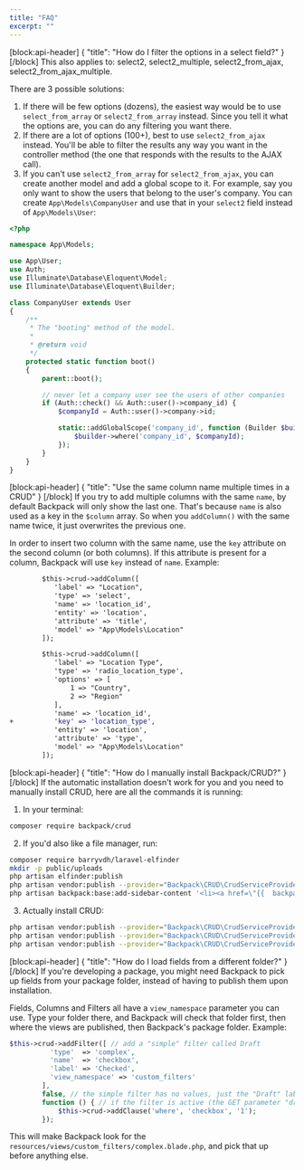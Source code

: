 ```yaml
---
title: "FAQ"
excerpt: ""
---
```

[block:api-header]
{
  "title": "How do I filter the options in a select field?"
}
[/block]
This also applies to: select2, select2_multiple, select2_from_ajax, select2_from_ajax_multiple.

There are 3 possible solutions:
1. If there will be few options (dozens), the easiest way would be to use ```select_from_array``` or ```select2_from_array``` instead. Since you tell it what the options are, you can do any filtering you want there.
2. If there are a lot of options (100+), best to use ```select2_from_ajax``` instead. You'll be able to filter the results any way you want in the controller method (the one that responds with the results to the AJAX call).
3. If you can't use ```select2_from_array``` for ```select2_from_ajax```, you can create another model and add a global scope to it. For example, say you only want to show the users that belong to the user's company. You can create ```App\Models\CompanyUser``` and use that in your ```select2``` field instead of ```App\Models\User```:

```php
<?php

namespace App\Models;

use App\User;
use Auth;
use Illuminate\Database\Eloquent\Model;
use Illuminate\Database\Eloquent\Builder;

class CompanyUser extends User
{
    /**
     * The "booting" method of the model.
     *
     * @return void
     */
    protected static function boot()
    {
        parent::boot();

        // never let a company user see the users of other companies
        if (Auth::check() && Auth::user()->company_id) {
            $companyId = Auth::user()->company->id;

            static::addGlobalScope('company_id', function (Builder $builder) use ($companyId) {
                $builder->where('company_id', $companyId);
            });
        }
    }
}
```
[block:api-header]
{
  "title": "Use the same column name multiple times in a CRUD"
}
[/block]
If you try to add multiple columns with the same ```name```, by default Backpack will only show the last one. That's because ```name``` is also used as a key in the ```$column``` array. So when you ```addColumn()``` with the same name twice, it just overwrites the previous one.

In order to insert two column with the same name, use the ```key``` attribute on the second column (or both columns). If this attribute is present for a column, Backpack will use ```key``` instead of ```name```. Example:

```diff
        $this->crud->addColumn([
           'label' => "Location",
           'type' => 'select',
           'name' => 'location_id',
           'entity' => 'location',
           'attribute' => 'title',
           'model' => "App\Models\Location"
        ]);

        $this->crud->addColumn([
           'label' => "Location Type",
           'type' => 'radio_location_type',
           'options' => [
               1 => "Country",
               2 => "Region"
           ],
           'name' => 'location_id',
+          'key' => 'location_type',
           'entity' => 'location',
           'attribute' => 'type',
           'model' => "App\Models\Location"
        ]);
```
[block:api-header]
{
  "title": "How do I manually install Backpack/CRUD?"
}
[/block]
If the automatic installation doesn't work for you and you need to manually install CRUD, here are all the commands it is running:

1) In your terminal:

``` bash
composer require backpack/crud
```

2) If you'd also like a file manager, run: 
```bash
composer require barryvdh/laravel-elfinder
mkdir -p public/uploads
php artisan elfinder:publish
php artisan vendor:publish --provider="Backpack\CRUD\CrudServiceProvider" --tag="elfinder"
php artisan backpack:base:add-sidebar-content '<li><a href=\"{{  backpack_url(\"elfinder\") }}\"><i class=\"fa fa-files-o\"></i> <span>File manager</span></a></li>'
```

3) Actually install CRUD:
```bash
php artisan vendor:publish --provider="Backpack\CRUD\CrudServiceProvider" --tag="public"
php artisan vendor:publish --provider="Backpack\CRUD\CrudServiceProvider" --tag="lang"
php artisan vendor:publish --provider="Backpack\CRUD\CrudServiceProvider" --tag="config"
```
[block:api-header]
{
  "title": "How do I load fields from a different folder?"
}
[/block]
If you're developing a package, you might need Backpack to pick up fields from your package folder, instead of having to publish them upon installation.

Fields, Columns and Filters all have a ```view_namespace``` parameter you can use. Type your folder there, and Backpack will check that folder first, then where the views are published, then Backpack's package folder. Example:

```php
$this->crud->addFilter([ // add a "simple" filter called Draft
          'type'  => 'complex',
          'name'  => 'checkbox',
          'label' => 'Checked',
          'view_namespace' => 'custom_filters'
        ],
        false, // the simple filter has no values, just the "Draft" label specified above
        function () { // if the filter is active (the GET parameter "draft" exits)
            $this->crud->addClause('where', 'checkbox', '1');
        });
```
This will make Backpack look for the ```resources/views/custom_filters/complex.blade.php```, and pick that up before anything else.